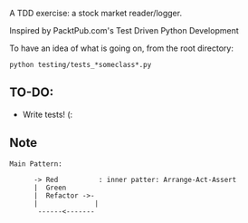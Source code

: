 A TDD exercise: a stock market reader/logger.

Inspired by PacktPub.com's Test Driven Python Development

To have an idea of what is going on, from the root directory:
```
python testing/tests_*someclass*.py
```

## TO-DO:
* Write tests! (:


## Note
```
Main Pattern:

      -> Red          : inner patter: Arrange-Act-Assert
      |  Green
      |  Refactor ->-
      |              |
       ------<-------             
```